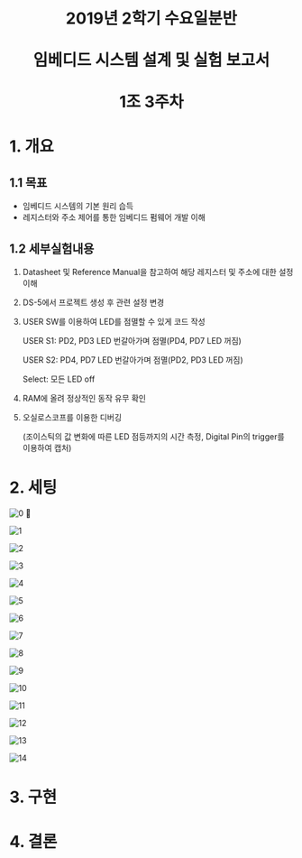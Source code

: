 <h1 align="center">
	2019년 2학기 수요일분반<br><br>
	임베디드 시스템 설계 및 실험 보고서<br><br>
	1조 3주차
</h1>


# 1. 개요

## 1.1 목표
- 임베디드 시스템의 기본 원리 습득
- 레지스터와 주소 제어를 통한 임베디드 펌웨어 개발 이해

## 1.2 세부실험내용
1. Datasheet 및 Reference Manual을 참고하여 해당 레지스터 및 주소에 대한 설정 이해

2. DS-5에서 프로젝트 생성 후 관련 설정 변경

3. USER SW를 이용하여 LED를 점멸할 수 있게 코드 작성

   USER S1: PD2, PD3 LED 번갈아가며 점멸(PD4, PD7 LED 꺼짐)

   USER S2: PD4, PD7 LED 번갈아가며 점멸(PD2, PD3 LED 꺼짐)

   Select: 모든 LED off

4. RAM에 올려 정상적인 동작 유무 확인

5. 오실로스코프를 이용한 디버깅

   (조이스틱의 값 변화에 따른 LED 점등까지의 시간 측정, Digital Pin의 trigger를 이용하여 캡처)


# 2. 세팅

![0](./report/screenshots/0.png)


![1](./report/screenshots/1.png)


![2](./report/screenshots/2.png)


![3](./report/screenshots/3.png)


![4](./report/screenshots/4.png)


![5](./report/screenshots/5.png)


![6](./report/screenshots/6.png)


![7](./report/screenshots/7.png)


![8](./report/screenshots/8.png)


![9](./report/screenshots/9.png)


![10](./report/screenshots/10.png)


![11](./report/screenshots/11.png)


![12](./report/screenshots/12.png)


![13](./report/screenshots/13.png)


![14](./report/screenshots/14.png)


# 3. 구현



# 4. 결론


